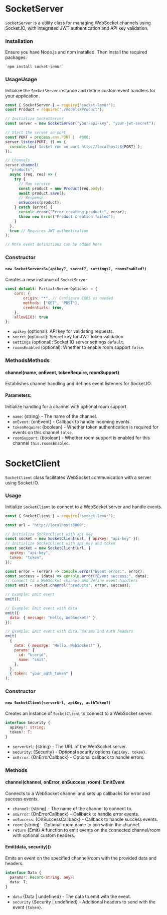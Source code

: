 # SocketServer

`SocketServer` is a utility class for managing WebSocket channels using Socket.IO, with integrated JWT authentication and API key validation.

### Installation

Ensure you have Node.js and npm installed. Then install the required packages:

    `npm install socket-lemur`

### UsageUsage

Initialize the `SocketServer` instance and define custom event handlers for your application.

```javascript
const { SocketServer } = require("socket-lemur");
const Product = require("./models/Product");

// Initialize SocketServer
const server = new SocketServer("your-api-key", "your-jwt-secret");

// Start the server on port
const PORT = process.env.PORT || 4000;
server.listen(PORT, () => {
  console.log(`Socket run on port http://localhost:${PORT}`);
});

// Channels
server.channel(
  "products",
  async (req, res) => {
    try {
      // Run service
      const product = new Product(req.body);
      await product.save();
      // Response
      onSuccess(product);
    } catch (error) {
      console.error("Error creating product:", error);
      throw new Error("Product creation failed");
    }
  },
  true // Requires JWT authentication
);

// More event definitions can be added here
```

### Constructor

#### `new SocketServer<S>(apikey?, secret?, settings?, roomsEnabled?)`

Creates a new instance of `SocketServer`.

```javascript
const default: Partial<ServerOptions> = {
    cors: {
        origin: "*", // Configure CORS as needed
        methods: ["GET", "POST"],
        credentials: true,
    },
    allowEIO3: true
};
```

- `apikey` (optional): API key for validating requests.
- `secret` (optional): Secret key for JWT token validation.
- `settings` (optional): Socket.IO server settings `default`.
- `roomsEnabled` (optional): Whether to enable room support `false`.

### MethodsMethods

#### channel<T>(name, onEvent, tokenRequire, roomSupport)

Establishes channel handling and defines event listeners for Socket.IO.

#### Parameters:

Initialize handling for a channel with optional room support.

- `name`: {string} - The name of the channel.
- `onEvent`: {onEvent} - Callback to handle incoming events.
- `tokenRequire`: {boolean} - Whether token authentication is required for events on this channel `false`.
- `roomSupport`: {boolean} - Whether room support is enabled for this channel `this.roomsEnabled`.

# SocketClient

`SocketClient` class facilitates WebSocket communication with a server using Socket.IO.

### Usage

Initialize `SocketClient` to connect to a WebSocket server and handle events.

```javascript
const { SocketClient } = require("socket-lemur");

const url = "http://localhost:3000";

// Initialize SocketClient with api_key
const socket = new SocketClient(url, { apiKey: "api-key" });
// Initialize SocketClient with api_key and token
const socket = new SocketClient(url, {
  apiKey: "api-key",
  token: "token",
});

const error = (error) => console.error("Event error:", error);
const success = (data) => console.error("Event success:", data);
// Connect to a WebSocket channel and define event handlers
const emit = socket.channel("products", error, success);

// Example: Emit event
emit();

// Example: Emit event with data
emit({
  data: { message: "Hello, WebSocket!" },
});

// Example: Emit event with data, params and Auth headers
emit(
  {
    data: { message: "Hello, WebSocket!" },
    params: {
      id: "userid",
      name: "smit",
    },
  },
  { token: "your_auth_token" }
);
```

### Constructor

#### `new SocketClient(serverUrl, apiKey, authToken?)`

Creates an instance of `SocketClient` to connect to a WebSocket server.

```typescript
interface Security {
  apiKey?: string;
  token?: T;
}
```

- `serverUrl`: {string} - The URL of the WebSocket server.
- `security`: {Security} - Optional security options `{apiKey, token}`.
- `onError`: {OnErrorCallback} - Optional callback to handle errors.

### Methods

#### channel<T>(channel, onError, onSuccess, room): EmitEvent

Connects to a WebSocket channel and sets up callbacks for error and success events.

- `channel`: {string} - The name of the channel to connect to.
- `onError`: {OnErrorCallback} - Callback to handle error events.
- `onSuccess`: {OnSuccessCallback} - Callback to handle success events.
- `room`: {string} - Optional room name to join within the channel.
- `return` {Emit} A function to emit events on the connected channel/room with optional custom headers.

#### Emit(data, security)()

Emits an event on the specified channel/room with the provided data and headers.

```typescript
interface Data {
  params?: Record<string, any>;
  data: T;
}
```

- `data` {Data | undefined} - The data to emit with the event.
- `security` {Security | undefined} - Additional headers to send with the event `{token}`.
